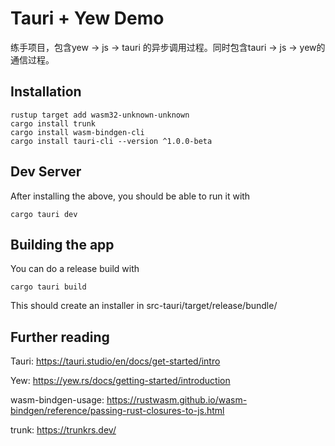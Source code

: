 # Tauri + Yew Demo

练手项目，包含yew -> js -> tauri 的异步调用过程。同时包含tauri -> js -> yew的通信过程。

## Installation

```shell
rustup target add wasm32-unknown-unknown
cargo install trunk
cargo install wasm-bindgen-cli
cargo install tauri-cli --version ^1.0.0-beta
```

## Dev Server 

After installing the above, you should be able to run it with

```shell
cargo tauri dev
```

## Building the app

You can do a release build with

```shell
cargo tauri build
```

This should create an installer in src-tauri/target/release/bundle/

## Further reading

Tauri: https://tauri.studio/en/docs/get-started/intro

Yew: https://yew.rs/docs/getting-started/introduction

wasm-bindgen-usage: https://rustwasm.github.io/wasm-bindgen/reference/passing-rust-closures-to-js.html

trunk: https://trunkrs.dev/
